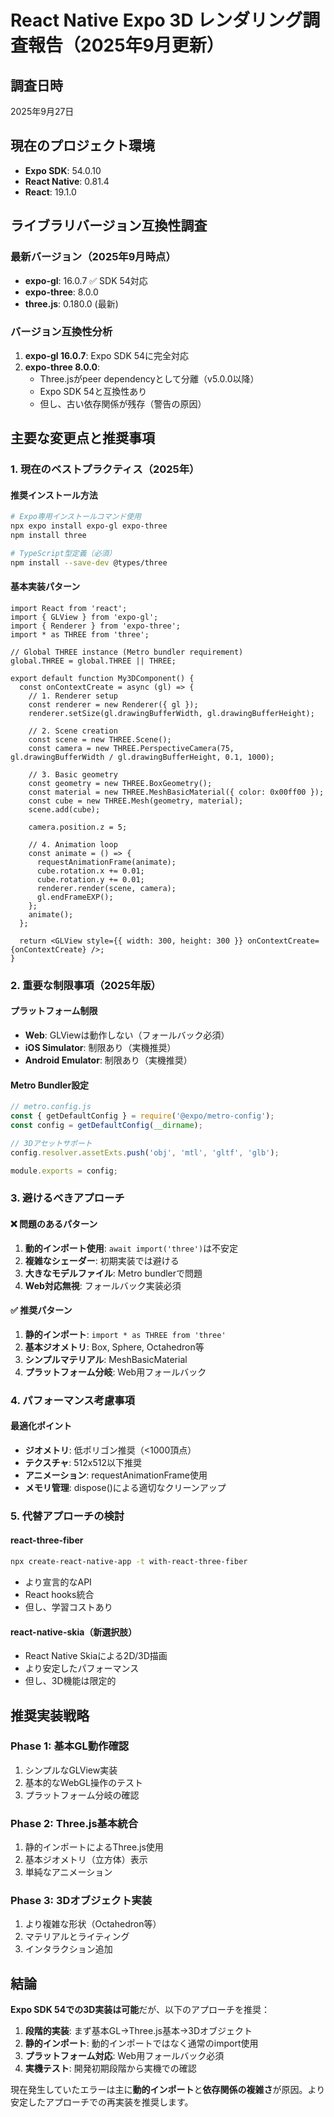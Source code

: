 # React Native Expo 3D レンダリング調査報告（2025年9月更新）

## 調査日時
2025年9月27日

## 現在のプロジェクト環境
- **Expo SDK**: 54.0.10
- **React Native**: 0.81.4
- **React**: 19.1.0

## ライブラリバージョン互換性調査

### 最新バージョン（2025年9月時点）
- **expo-gl**: 16.0.7 ✅ SDK 54対応
- **expo-three**: 8.0.0 
- **three.js**: 0.180.0 (最新)

### バージョン互換性分析
1. **expo-gl 16.0.7**: Expo SDK 54に完全対応
2. **expo-three 8.0.0**: 
   - Three.jsがpeer dependencyとして分離（v5.0.0以降）
   - Expo SDK 54と互換性あり
   - 但し、古い依存関係が残存（警告の原因）

## 主要な変更点と推奨事項

### 1. 現在のベストプラクティス（2025年）

#### 推奨インストール方法
```bash
# Expo専用インストールコマンド使用
npx expo install expo-gl expo-three
npm install three

# TypeScript型定義（必須）
npm install --save-dev @types/three
```

#### 基本実装パターン
```tsx
import React from 'react';
import { GLView } from 'expo-gl';
import { Renderer } from 'expo-three';
import * as THREE from 'three';

// Global THREE instance (Metro bundler requirement)
global.THREE = global.THREE || THREE;

export default function My3DComponent() {
  const onContextCreate = async (gl) => {
    // 1. Renderer setup
    const renderer = new Renderer({ gl });
    renderer.setSize(gl.drawingBufferWidth, gl.drawingBufferHeight);
    
    // 2. Scene creation
    const scene = new THREE.Scene();
    const camera = new THREE.PerspectiveCamera(75, gl.drawingBufferWidth / gl.drawingBufferHeight, 0.1, 1000);
    
    // 3. Basic geometry
    const geometry = new THREE.BoxGeometry();
    const material = new THREE.MeshBasicMaterial({ color: 0x00ff00 });
    const cube = new THREE.Mesh(geometry, material);
    scene.add(cube);
    
    camera.position.z = 5;
    
    // 4. Animation loop
    const animate = () => {
      requestAnimationFrame(animate);
      cube.rotation.x += 0.01;
      cube.rotation.y += 0.01;
      renderer.render(scene, camera);
      gl.endFrameEXP();
    };
    animate();
  };

  return <GLView style={{ width: 300, height: 300 }} onContextCreate={onContextCreate} />;
}
```

### 2. 重要な制限事項（2025年版）

#### プラットフォーム制限
- **Web**: GLViewは動作しない（フォールバック必須）
- **iOS Simulator**: 制限あり（実機推奨）
- **Android Emulator**: 制限あり（実機推奨）

#### Metro Bundler設定
```js
// metro.config.js
const { getDefaultConfig } = require('@expo/metro-config');
const config = getDefaultConfig(__dirname);

// 3Dアセットサポート
config.resolver.assetExts.push('obj', 'mtl', 'gltf', 'glb');

module.exports = config;
```

### 3. 避けるべきアプローチ

#### ❌ 問題のあるパターン
1. **動的インポート使用**: `await import('three')`は不安定
2. **複雑なシェーダー**: 初期実装では避ける
3. **大きなモデルファイル**: Metro bundlerで問題
4. **Web対応無視**: フォールバック実装必須

#### ✅ 推奨パターン
1. **静的インポート**: `import * as THREE from 'three'`
2. **基本ジオメトリ**: Box, Sphere, Octahedron等
3. **シンプルマテリアル**: MeshBasicMaterial
4. **プラットフォーム分岐**: Web用フォールバック

### 4. パフォーマンス考慮事項

#### 最適化ポイント
- **ジオメトリ**: 低ポリゴン推奨（<1000頂点）
- **テクスチャ**: 512x512以下推奨
- **アニメーション**: requestAnimationFrame使用
- **メモリ管理**: dispose()による適切なクリーンアップ

### 5. 代替アプローチの検討

#### react-three-fiber
```bash
npx create-react-native-app -t with-react-three-fiber
```
- より宣言的なAPI
- React hooks統合
- 但し、学習コストあり

#### react-native-skia（新選択肢）
- React Native Skiaによる2D/3D描画
- より安定したパフォーマンス
- 但し、3D機能は限定的

## 推奨実装戦略

### Phase 1: 基本GL動作確認
1. シンプルなGLView実装
2. 基本的なWebGL操作のテスト
3. プラットフォーム分岐の確認

### Phase 2: Three.js基本統合
1. 静的インポートによるThree.js使用
2. 基本ジオメトリ（立方体）表示
3. 単純なアニメーション

### Phase 3: 3Dオブジェクト実装
1. より複雑な形状（Octahedron等）
2. マテリアルとライティング
3. インタラクション追加

## 結論

**Expo SDK 54での3D実装は可能**だが、以下のアプローチを推奨：

1. **段階的実装**: まず基本GL→Three.js基本→3Dオブジェクト
2. **静的インポート**: 動的インポートではなく通常のimport使用
3. **プラットフォーム対応**: Web用フォールバック必須
4. **実機テスト**: 開発初期段階から実機での確認

現在発生していたエラーは主に**動的インポート**と**依存関係の複雑さ**が原因。より安定したアプローチでの再実装を推奨します。